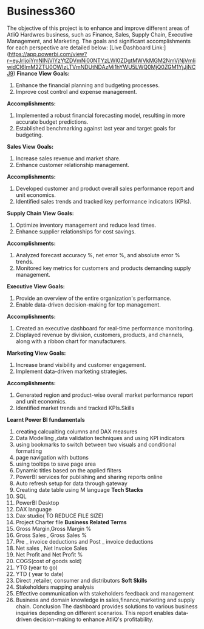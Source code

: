 # Business360

The objective of this project is to enhance and improve different areas of AtliQ Hardwres business, such as Finance, Sales, Supply Chain, Executive Management, and Marketing. The goals and significant accomplishments for each perspective are detailed below:
[Live Dashboard Link:] (https://app.powerbi.com/view?r=eyJrIjoiYmNlNjVlYzYtZDVmNi00NTYzLWI0ZDgtMWVkMGM2NmVjNjVmIiwidCI6ImM2ZTU0OWIzLTVmNDUtNDAzMi1hYWU5LWQ0MjQ0ZGM1YjJjNCJ9)
**Finance View**
**Goals:**
1. Enhance the financial planning and budgeting processes.
2. Improve cost control and expense management.

**Accomplishments:**
1. Implemented a robust financial forecasting model, resulting in more accurate budget predictions.
2. Established benchmarking against last year and target goals for budgeting.

**Sales View**
**Goals:**
1. Increase sales revenue and market share.
2. Enhance customer relationship management.

**Accomplishments:**
1. Developed customer and product overall sales performance report and unit economics.
2. Identified sales trends and tracked key performance indicators (KPIs).

**Supply Chain View**
**Goals:**
1. Optimize inventory management and reduce lead times.
2. Enhance supplier relationships for cost savings.

**Accomplishments:**
1. Analyzed forecast accuracy %, net error %, and absolute error % trends.
2. Monitored key metrics for customers and products demanding supply management.

**Executive View**
**Goals:**
1. Provide an overview of the entire organization's performance.
2. Enable data-driven decision-making for top management.

**Accomplishments:**
1. Created an executive dashboard for real-time performance monitoring.
2. Displayed revenue by division, customers, products, and channels, along with a ribbon chart for manufacturers.

**Marketing View**
**Goals:**
1. Increase brand visibility and customer engagement.
2. Implement data-driven marketing strategies.

**Accomplishments:**
1. Generated region and product-wise overall market performance report and unit economics.
2. Identified market trends and tracked KPIs.Skills
   
**Learnt Power BI fundamentals**
1.	creating calcualting columns and DAX measures
2.	Data Modelling ,data validation techniques and using KPI indicators
3.	using bookmarks to switch between two visuals and conditional formatting
4.	page navigation with buttons
5.	using tooltips to save page area
6.	Dynamic titles based on the applied filters
7.	PowerBI services for publishing and sharing reports online
8.	Auto refresh setup for data through gateway
9.	Creating date table using M language
**Tech Stacks**
1.	SQL
2.	PowerBI Desktop
3.	DAX language
4.	Dax studio( TO REDUCE FILE SIZE)
5.	Project Charter file
**Business Related Terms**
1.	Gross Margin,Gross Margin %
2.	Gross Sales , Gross Sales %
3.	Pre _ invoice deductions and Post _ invoice deductions
4.	Net sales , Net Invoice Sales
5.	Net Profit and Net Profit %
6.	COGS(cost of goods sold)
7.	YTG (year to go)
8.	YTD ( year to date)
9.	Direct ,retailer, consumer and distributors
**Soft Skills**
1.	Stakeholders mapping analysis
2.	Effective communication with stakeholders feedback and management
3.	Business and domain knowledge in sales,finance,marketing and supply chain.
Conclusion
The dashboard provides solutions to various business inquiries depending on different scenarios. This report enables data-driven decision-making to enhance AtliQ's profitability.
